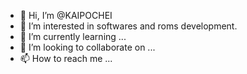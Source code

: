 - 👋 Hi, I’m @KAIPOCHEI
- 👀 I’m interested in softwares and roms development.
- 🌱 I’m currently learning ...
- 💞️ I’m looking to collaborate on ...
- 📫 How to reach me ...

<!---
KAIPOCHEI/KAIPOCHEI is a ✨ special ✨ repository because its `README.md` (this file) appears on your GitHub profile.
You can click the Preview link to take a look at your changes.
--->
